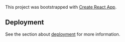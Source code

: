 This project was bootstrapped with [Create React App](https://github.com/facebook/create-react-app).

## Deployment

See the section about [deployment](https://main.d5u9j9smodhn2.amplifyapp.com/) for more information.